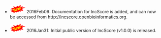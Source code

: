 * ![new](../img/new.png) 2016Feb09: Documentation for lncScore is added, and can now be accessed from http://lncscore.openbioinformatics.org.

* ![new](../img/new.png) 2016Jan31: Initial public version of lncScore (v1.0.0) is released.

<script>
  (function(i,s,o,g,r,a,m){i['GoogleAnalyticsObject']=r;i[r]=i[r]||function(){
  (i[r].q=i[r].q||[]).push(arguments)},i[r].l=1*new Date();a=s.createElement(o),
  m=s.getElementsByTagName(o)[0];a.async=1;a.src=g;m.parentNode.insertBefore(a,m)
  })(window,document,'script','//www.google-analytics.com/analytics.js','ga');

  ga('create', 'UA-73542276-1', 'auto');
  ga('send', 'pageview');

</script>

